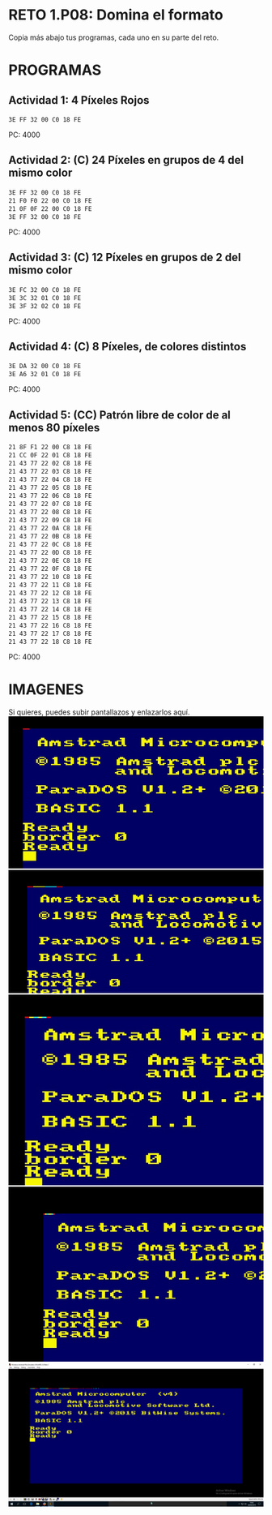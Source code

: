 # RETO 1.P08: Domina el formato
Copia más abajo tus programas, cada uno en su parte del reto.

# PROGRAMAS

## Actividad 1: 4 Píxeles Rojos
```
3E FF 32 00 C0 18 FE
```
PC: 4000

## Actividad 2: (C) 24 Píxeles en grupos de 4 del mismo color
```
3E FF 32 00 C0 18 FE
21 F0 F0 22 00 C0 18 FE
21 0F 0F 22 00 C0 18 FE
3E FF 32 00 C0 18 FE
```
PC: 4000

## Actividad 3: (C) 12 Píxeles en grupos de 2 del mismo color
```
3E FC 32 00 C0 18 FE
3E 3C 32 01 C0 18 FE
3E 3F 32 02 C0 18 FE
```
PC: 4000

## Actividad 4: (C) 8 Píxeles, de colores distintos
```
3E DA 32 00 C0 18 FE
3E A6 32 01 C0 18 FE
```
PC: 4000
## Actividad 5: (CC) Patrón libre de color de al menos 80 píxeles
```
21 8F F1 22 00 C8 18 FE
21 CC 0F 22 01 C8 18 FE
21 43 77 22 02 C8 18 FE
21 43 77 22 03 C8 18 FE
21 43 77 22 04 C8 18 FE
21 43 77 22 05 C8 18 FE
21 43 77 22 06 C8 18 FE
21 43 77 22 07 C8 18 FE
21 43 77 22 08 C8 18 FE
21 43 77 22 09 C8 18 FE
21 43 77 22 0A C8 18 FE
21 43 77 22 0B C8 18 FE
21 43 77 22 0C C8 18 FE
21 43 77 22 0D C8 18 FE
21 43 77 22 0E C8 18 FE
21 43 77 22 0F C8 18 FE
21 43 77 22 10 C8 18 FE
21 43 77 22 11 C8 18 FE
21 43 77 22 12 C8 18 FE
21 43 77 22 13 C8 18 FE
21 43 77 22 14 C8 18 FE
21 43 77 22 15 C8 18 FE
21 43 77 22 16 C8 18 FE
21 43 77 22 17 C8 18 FE
21 43 77 22 18 C8 18 FE
```
PC: 4000

# IMAGENES
Si quieres, puedes subir pantallazos y enlazarlos aquí.
![Actividad 1](/4rojo.jpg)
![Actividad 2](/2rojo4otro.jpg)
![Actividad 3](/2en2.jpg)
![Actividad 4](/1en1.jpg)
![Actividad 5](/original.jpg)

